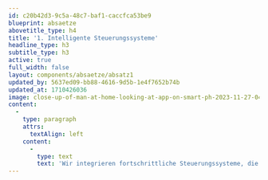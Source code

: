 ```yaml
---
id: c20b42d3-9c5a-48c7-baf1-caccfca53be9
blueprint: absaetze
abovetitle_type: h4
title: '1. Intelligente Steuerungssysteme'
headline_type: h3
subtitle_type: h3
active: true
full_width: false
layout: components/absaetze/absatz1
updated_by: 5637ed09-bb88-4616-9d5b-1e4f7652b74b
updated_at: 1710426036
image: close-up-of-man-at-home-looking-at-app-on-smart-ph-2023-11-27-04-59-38-utc.jpg
content:
  -
    type: paragraph
    attrs:
      textAlign: left
    content:
      -
        type: text
        text: 'Wir integrieren fortschrittliche Steuerungssysteme, die es Ihnen ermöglichen, Ihren Energieverbrauch zu überwachen und zu steuern. Diese intelligenten Lösungen gewährleisten eine optimale Nutzung Ihrer selbst erzeugten Energie.'
---
```

